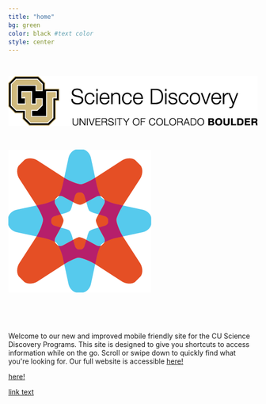 ```yaml
---
title: "home"
bg: green
color: black #text color
style: center
---
```



&nbsp;
&nbsp;


![alt text](img/png/ScienceDisc.png)

&nbsp;


![alt text](img/png/CUCE-819_SD-Icon-Explore.png)



&nbsp;

&nbsp;


<body>

<div class="container">

Welcome to our new and improved mobile friendly site for the CU Science Discovery Programs. This site is designed to give you shortcuts to access information while on the go. Scroll or swipe down to quickly find what you're looking for. Our full website is accessible <a href="http://sciencediscovery.colorado.edu">here!</a>
 


[here!](http://sciencediscovery.colorado.edu) 

<a href="url">link text</a>
</div>

</body>
<!--<here! rel="stylesheet" href="http://sciencediscovery.colorado.edu"> -->


